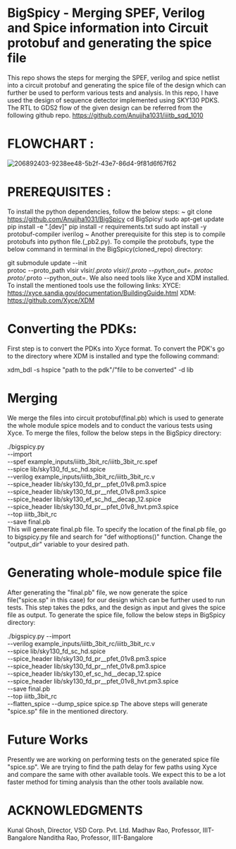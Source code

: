 # BigSpicy - Merging SPEF, Verilog and Spice information into Circuit protobuf and generating the spice file
This repo shows the steps for merging the SPEF, verilog and spice netlist into a circuit protobuf and generating the spice file of the design which can further be used to perform various tests and analysis.
In this repo, I have used the design of sequence detector implemented using SKY130 PDKS. The RTL to GDS2 flow of the given design can be referred from the following github repo.
https://github.com/Anujjha1031/iiitb_sqd_1010

# FLOWCHART :
![206892403-9238ee48-5b2f-43e7-86d4-9f81d6f67f62](https://user-images.githubusercontent.com/110462872/207245440-fed833ad-ef2f-47e1-8743-348cc5778217.png)

# PREREQUISITES :
To install the python dependencies, follow the below steps:
~
git clone https://github.com/Anujjha1031/BigSpicy
cd BigSpicy/
sudo apt-get update
pip install -e ".[dev]"
pip install -r requirements.txt
sudo apt install -y protobuf-compiler iverilog
~
Another prerequisite for this step is to compile protobufs into python file.(_pb2.py).
To compile the protobufs, type the below command in terminal in the BigSpicy(cloned_repo) directory:

git submodule update --init  
protoc --proto_path vlsir vlsir/*.proto vlsir/*/*.proto --python_out=.
protoc proto/*.proto --python_out=.
We also need tools like Xyce and XDM installed.
To install the mentioned tools use the following links:
XYCE:
https://xyce.sandia.gov/documentation/BuildingGuide.html
XDM:
https://github.com/Xyce/XDM

# Converting the PDKs:
First step is to convert the PDKs into Xyce format.
To convert the PDK's go to the directory where XDM is installed and type the following command:

xdm_bdl -s hspice "path to the pdk"/"file to be converted" -d lib

# Merging
We merge the files into circuit protobuf(final.pb) which is used to generate the whole module spice models and to conduct the various tests using Xyce.
To merge the files, follow the below steps in the BigSpicy directory:

./bigspicy.py \
   --import \
   --spef example_inputs/iiitb_3bit_rc/iiitb_3bit_rc.spef \
   --spice lib/sky130_fd_sc_hd.spice \
   --verilog example_inputs/iiitb_3bit_rc/iiitb_3bit_rc.v \
   --spice_header lib/sky130_fd_pr__pfet_01v8.pm3.spice \
   --spice_header lib/sky130_fd_pr__nfet_01v8.pm3.spice \
   --spice_header lib/sky130_ef_sc_hd__decap_12.spice \
   --spice_header lib/sky130_fd_pr__pfet_01v8_hvt.pm3.spice \
   --top iiitb_3bit_rc \
   --save final.pb \
This will generate final.pb file.
To specify the location of the final.pb file, go to bigspicy.py file and search for "def withoptions()" function. Change the "output_dir" variable to your desired path.

# Generating whole-module spice file
After generating the "final.pb" file, we now generate the spice file("spice.sp" in this case) for our design which can be further used to run tests.
This step takes the pdks, and the design as input and gives the spice file as output.
To generate the spice file, follow the below steps in BigSpicy directory:

./bigspicy.py --import \
    --verilog example_inputs/iiitb_3bit_rc/iiitb_3bit_rc.v \
    --spice lib/sky130_fd_sc_hd.spice \
    --spice_header lib/sky130_fd_pr__pfet_01v8.pm3.spice \
    --spice_header lib/sky130_fd_pr__nfet_01v8.pm3.spice \
    --spice_header lib/sky130_ef_sc_hd__decap_12.spice \
    --spice_header lib/sky130_fd_pr__pfet_01v8_hvt.pm3.spice \
    --save final.pb \
    --top iiitb_3bit_rc \
    --flatten_spice --dump_spice spice.sp
The above steps will generate "spice.sp" file in the mentioned directory.

# Future Works
Presently we are working on performing tests on the generated spice file "spice.sp".
We are trying to find the path delay for few paths using Xyce and compare the same with other available tools.
We expect this to be a lot faster method for timing analysis than the other tools available now.

# ACKNOWLEDGMENTS
Kunal Ghosh, Director, VSD Corp. Pvt. Ltd.
Madhav Rao, Professor, IIIT-Bangalore
Nanditha Rao, Professor, IIIT-Bangalore
